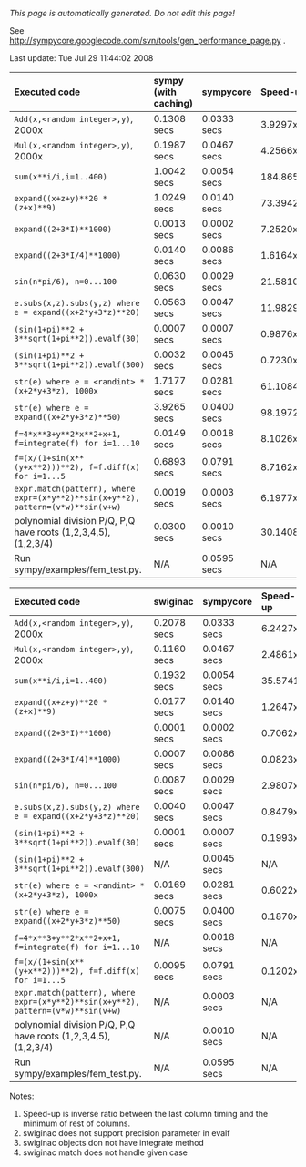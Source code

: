 _This page is automatically generated. Do not edit this page!_

See http://sympycore.googlecode.com/svn/tools/gen_performance_page.py .

Last update: Tue Jul 29 11:44:02 2008

|                                                                  **Executed code** | **sympy (with caching)** | **sympycore** | **Speed-up** |
|:-----------------------------------------------------------------------------------|:-------------------------|:--------------|:-------------|
|                                               `Add(x,<random integer>,y)`, 2000x   |            0.1308 secs   | 0.0333 secs   |    3.9297x   |
|                                               `Mul(x,<random integer>,y)`, 2000x   |            0.1987 secs   | 0.0467 secs   |    4.2566x   |
|                                                           `sum(x**i/i,i=1..400)`   |            1.0042 secs   | 0.0054 secs   |  184.8658x   |
|                                                 `expand((x+z+y)**20 * (z+x)**9)`   |            1.0249 secs   | 0.0140 secs   |   73.3942x   |
|                                                          `expand((2+3*I)**1000)`   |            0.0013 secs   | 0.0002 secs   |    7.2520x   |
|                                                        `expand((2+3*I/4)**1000)`   |            0.0140 secs   | 0.0086 secs   |    1.6164x   |
|                                                         `sin(n*pi/6), n=0...100`   |            0.0630 secs   | 0.0029 secs   |   21.5810x   |
|                        `e.subs(x,z).subs(y,z) where e = expand((x+2*y+3*z)**20)`   |            0.0563 secs   | 0.0047 secs   |   11.9829x   |
|                                    `(sin(1+pi)**2 + 3**sqrt(1+pi**2)).evalf(30)`   |            0.0007 secs   | 0.0007 secs   |    0.9876x   |
|                                   `(sin(1+pi)**2 + 3**sqrt(1+pi**2)).evalf(300)`   |            0.0032 secs   | 0.0045 secs   |    0.7230x   |
|                                `str(e) where e = <randint> * (x+2*y+3*z), 1000x`   |            1.7177 secs   | 0.0281 secs   |   61.1084x   |
|                                       `str(e) where e = expand((x+2*y+3*z)**50)`   |            3.9265 secs   | 0.0400 secs   |   98.1972x   |
|                            `f=4*x**3+y**2*x**2+x+1, f=integrate(f) for i=1...10`   |            0.0149 secs   | 0.0018 secs   |    8.1026x   |
|                         `f=(x/(1+sin(x**(y+x**2)))**2), f=f.diff(x) for i=1...5`   |            0.6893 secs   | 0.0791 secs   |    8.7162x   |
| `expr.match(pattern), where expr=(x*y**2)**sin(x+y**2), pattern=(v*w)**sin(v+w)`   |            0.0019 secs   | 0.0003 secs   |    6.1977x   |
|                   polynomial division P/Q, P,Q have roots (1,2,3,4,5), (1,2,3/4)   |            0.0300 secs   | 0.0010 secs   |   30.1408x   |
|                                                  Run sympy/examples/fem\_test.py.  |                    N/A   | 0.0595 secs   |        N/A   |

|                                                                  **Executed code** |  **swiginac** | **sympycore** | **Speed-up** |
|:-----------------------------------------------------------------------------------|:--------------|:--------------|:-------------|
|                                               `Add(x,<random integer>,y)`, 2000x   | 0.2078 secs   | 0.0333 secs   |    6.2427x   |
|                                               `Mul(x,<random integer>,y)`, 2000x   | 0.1160 secs   | 0.0467 secs   |    2.4861x   |
|                                                           `sum(x**i/i,i=1..400)`   | 0.1932 secs   | 0.0054 secs   |   35.5741x   |
|                                                 `expand((x+z+y)**20 * (z+x)**9)`   | 0.0177 secs   | 0.0140 secs   |    1.2647x   |
|                                                          `expand((2+3*I)**1000)`   | 0.0001 secs   | 0.0002 secs   |    0.7062x   |
|                                                        `expand((2+3*I/4)**1000)`   | 0.0007 secs   | 0.0086 secs   |    0.0823x   |
|                                                         `sin(n*pi/6), n=0...100`   | 0.0087 secs   | 0.0029 secs   |    2.9807x   |
|                        `e.subs(x,z).subs(y,z) where e = expand((x+2*y+3*z)**20)`   | 0.0040 secs   | 0.0047 secs   |    0.8479x   |
|                                    `(sin(1+pi)**2 + 3**sqrt(1+pi**2)).evalf(30)`   | 0.0001 secs   | 0.0007 secs   |    0.1993x   |
|                                   `(sin(1+pi)**2 + 3**sqrt(1+pi**2)).evalf(300)`   |         N/A   | 0.0045 secs   |        N/A   |
|                                `str(e) where e = <randint> * (x+2*y+3*z), 1000x`   | 0.0169 secs   | 0.0281 secs   |    0.6022x   |
|                                       `str(e) where e = expand((x+2*y+3*z)**50)`   | 0.0075 secs   | 0.0400 secs   |    0.1870x   |
|                            `f=4*x**3+y**2*x**2+x+1, f=integrate(f) for i=1...10`   |         N/A   | 0.0018 secs   |        N/A   |
|                         `f=(x/(1+sin(x**(y+x**2)))**2), f=f.diff(x) for i=1...5`   | 0.0095 secs   | 0.0791 secs   |    0.1202x   |
| `expr.match(pattern), where expr=(x*y**2)**sin(x+y**2), pattern=(v*w)**sin(v+w)`   |         N/A   | 0.0003 secs   |        N/A   |
|                   polynomial division P/Q, P,Q have roots (1,2,3,4,5), (1,2,3/4)   |         N/A   | 0.0010 secs   |        N/A   |
|                                                  Run sympy/examples/fem\_test.py.  |         N/A   | 0.0595 secs   |        N/A   |

Notes:
  1. Speed-up is inverse ratio between the last column timing and the minimum of rest of columns.
  1. swiginac does not support precision parameter in evalf
  1. swiginac objects don not have integrate method
  1. swiginac match does not handle given case
